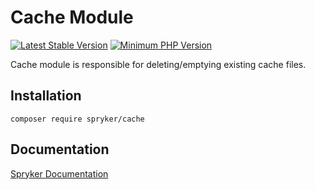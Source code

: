 # Cache Module
[![Latest Stable Version](https://poser.pugx.org/spryker/cache/v/stable.svg)](https://packagist.org/packages/spryker/cache)
[![Minimum PHP Version](https://img.shields.io/badge/php-%3E%3D%208.0-8892BF.svg)](https://php.net/)

Cache module is responsible for deleting/emptying existing cache files.

## Installation

```
composer require spryker/cache
```

## Documentation

[Spryker Documentation](https://docs.spryker.com)
